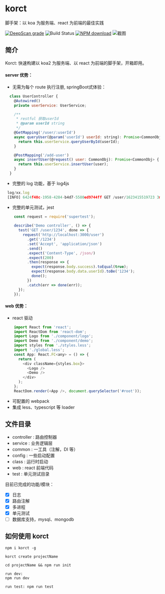 # korct

脚手架：以 koa 为服务端、react 为前端的最佳实践

[![DeepScan grade](https://deepscan.io/api/teams/13594/projects/17523/branches/404425/badge/grade.svg)](https://deepscan.io/dashboard#view=project&tid=13594&pid=17523&bid=404425)
![Build Status](https://travis-ci.org/AdaXH/sites-server-ts.svg?branch=main)
[![NPM download](https://img.shields.io/npm/dt/korct.svg)](https://www.npmjs.com/package/korct)
![截图](https://bucker-for-sae.oss-cn-hangzhou.aliyuncs.com/githubimg/20210609161240.jpg)

## 简介

Korct: 快速构建以 koa2 为服务端、以 react 为前端的脚手架，开箱即用。

#### server 优势：

- 无需为每个 route 执行注册, springBoot式体验：
````js
  class UserController {
    @Autowired()
    private userService: UserService;

    /**
     * restful 获取userId
     * @param userId string
     */
    @GetMapping('/user/:userId')
    async queryUser(@param('userId') userId: string): Promise<CommonObj> {
      return this.userService.queryUserById(userId);
    }

    @PostMapping('/add-user')
    async insertUser(@request() user: CommonObj): Promise<CommonObj> {
      return this.userService.insertUser(user);
    }
  }
  ````
  
  
- 完整的 log 功能，基于 log4js

 ````js
  log/xx.log
  [INFO] 6424f40c-1958-4284-b4d7-5580ed9744ff GET /user/1623415519723 3ms req: {"userId":"1623415519723"} res: {"errorMessage":null,"errorCode":null,"errorStack":null,"data":{"name":"hello","userId":"1623415519723"},"success":true,"traceId":"6424f40c-1958-4284-b4d7-5580ed9744ff","pid":9580}
 
 ````
 
- 完整的单元测试，jest
````js
    const request = require('supertest');
    
    describe('Demo controller', () => {
      test('GET /user/1234', done => {
        request('http://localhost:3000/user')
          .get('/1234')
          .set('Accept', 'application/json')
          .send()
          .expect('Content-Type', /json/)
          .expect(200)
          .then(response => {
            expect(response.body.success).toEqual(true);
            expect(response.body.data.userId).toBe('1234');
            done();
          })
          .catch(err => done(err));
      });
    });
````

#### web 优势：

- react 驱动
````js
    import React from 'react';
    import ReactDom from 'react-dom';
    import Logo from './component/logo';
    import Demo from './component/demo';
    import styles from './styles.less';
    import './global.less';
    const App: React.FC<any> = () => {
      return (
        <div className={styles.box}>
          <Logo />
          <Demo />
        </div>
      );
    };
    ReactDom.render(<App />, document.querySelector('#root'));
````

 
- 可配置的 webpack
- 集成 less、typescript 等 loader


## 文件目录

- controller : 路由控制器
- service : 业务逻辑层
- common : 一工具（注解，DI 等）
- config : 一些启动配置
- class : 运行时启动
- web : react 前端代码
- test : 单元测试目录

目前已完成的功能/模块：

- [x] 日志
- [x] 路由注解
- [x] 多进程
- [x] 单元测试
- [ ] 数据库支持，mysql、mongodb

## 如何使用 korct

```shell
npm i korct -g

korct create projectName

cd projectName && npm run init

run dev: 
npm run dev

run test: npm run test
```
